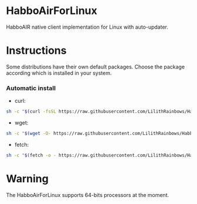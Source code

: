 # HabboAirForLinux

HabboAIR native client implementation for Linux with auto-updater.

# Instructions

Some distributions have their own default packages. Choose the package according which is installed in your system.

### Automatic install

- curl:
```sh
sh -c "$(curl -fsSL https://raw.githubusercontent.com/LilithRainbows/HabboAirForLinux/master/install.sh)"
```
- wget:
```sh
sh -c "$(wget -O- https://raw.githubusercontent.com/LilithRainbows/HabboAirForLinux/master/install.sh)"
```
- fetch:
```sh
sh -c "$(fetch -o - https://raw.githubusercontent.com/LilithRainbows/HabboAirForLinux/master/install.sh)"
```

# Warning

The HabboAirForLinux supports 64-bits processors at the moment.